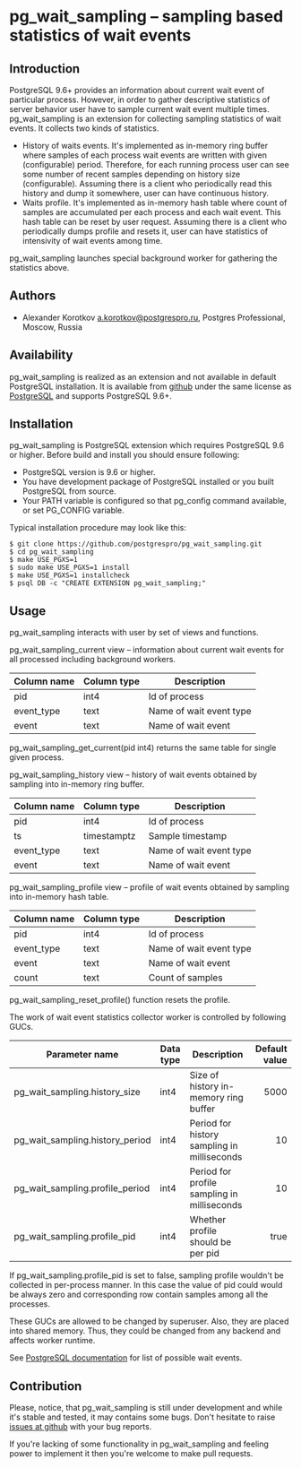 pg\_wait\_sampling – sampling based statistics of wait events 
=============================================================

Introduction
------------

PostgreSQL 9.6+ provides an information about current wait event of particular
process.  However, in order to gather descriptive statistics of server
behavior user have to sample current wait event multiple times.
pg\_wait\_sampling is an extension for collecting sampling statistics of wait
events.  It collects two kinds of statistics.

 * History of waits events.  It's implemented as in-memory ring buffer where
   samples of each process wait events are written with given (configurable)
   period.  Therefore, for each running process user can see some number of
   recent samples depending on history size (configurable).  Assuming there is
   a client who periodically read this history and dump it somewhere, user
   can have continuous history. 
 * Waits profile.  It's implemented as in-memory hash table where count
   of samples are accumulated per each process and each wait event.  This hash
   table can be reset by user request.  Assuming there is a client who
   periodically dumps profile and resets it, user can have statistics of
   intensivity of wait events among time. 

pg\_wait\_sampling launches special background worker for gathering the
statistics above.

Authors
-------

 * Alexander Korotkov <a.korotkov@postgrespro.ru>, Postgres Professional,
   Moscow, Russia

Availability
------------

pg\_wait\_sampling is realized as an extension and not available in default
PostgreSQL installation. It is available from
[github](https://github.com/postgrespro/pg_wait_sampling)
under the same license as
[PostgreSQL](http://www.postgresql.org/about/licence/)
and supports PostgreSQL 9.6+.

Installation
------------

pg\_wait\_sampling is PostgreSQL extension which requires PostgreSQL 9.6 or
higher.  Before build and install you should ensure following:
    
 * PostgreSQL version is 9.6 or higher.
 * You have development package of PostgreSQL installed or you built
   PostgreSQL from source.
 * Your PATH variable is configured so that pg\_config command available, or
   set PG_CONFIG variable.

Typical installation procedure may look like this:

    $ git clone https://github.com/postgrespro/pg_wait_sampling.git
    $ cd pg_wait_sampling
    $ make USE_PGXS=1
    $ sudo make USE_PGXS=1 install
    $ make USE_PGXS=1 installcheck
    $ psql DB -c "CREATE EXTENSION pg_wait_sampling;"

Usage
-----

pg\_wait\_sampling interacts with user by set of views and functions.

pg\_wait\_sampling\_current view – information about current wait events for
all processed including background workers.

| Column name | Column type |      Description        |
| ----------- | ----------- | ----------------------- |
| pid         | int4        | Id of process           |
| event_type  | text        | Name of wait event type |
| event       | text        | Name of wait event      |

pg_wait_sampling_get_current(pid int4) returns the same table for single given
process.

pg\_wait\_sampling\_history view – history of wait events obtained by sampling into
in-memory ring buffer.

| Column name | Column type |      Description        |
| ----------- | ----------- | ----------------------- |
| pid         | int4        | Id of process           |
| ts          | timestamptz | Sample timestamp        |
| event_type  | text        | Name of wait event type |
| event       | text        | Name of wait event      |

pg\_wait\_sampling\_profile view – profile of wait events obtained by sampling into
in-memory hash table.

| Column name | Column type |      Description        |
| ----------- | ----------- | ----------------------- |
| pid         | int4        | Id of process           |
| event_type  | text        | Name of wait event type |
| event       | text        | Name of wait event      |
| count       | text        | Count of samples        |

pg_wait_sampling_reset_profile() function resets the profile.

The work of wait event statistics collector worker is controlled by following
GUCs.

|         Parameter name          | Data type |                  Description                | Default value |
| ------------------------------- | --------- | ------------------------------------------- | ------------: |
| pg_wait_sampling.history_size   | int4      | Size of history in-memory ring buffer       |          5000 |
| pg_wait_sampling.history_period | int4      | Period for history sampling in milliseconds |            10 |
| pg_wait_sampling.profile_period | int4      | Period for profile sampling in milliseconds |            10 |
| pg_wait_sampling.profile_pid    | int4      | Whether profile should be per pid           |          true |

If pg\_wait\_sampling.profile\_pid is set to false, sampling profile wouldn't be
collected in per-process manner.  In this case the value of pid could would
be always zero and corresponding row contain samples among all the processes.

These GUCs are allowed to be changed by superuser.  Also, they are placed into
shared memory.  Thus, they could be changed from any backend and affects worker
runtime.


See
[PostgreSQL documentation](http://www.postgresql.org/docs/devel/static/monitoring-stats.html#WAIT-EVENT-TABLE)
for list of possible wait events.

Contribution
------------

Please, notice, that pg\_wait\_sampling is still under development and while
it's stable and tested, it may contains some bugs. Don't hesitate to raise
[issues at github](https://github.com/postgrespro/pg_wait_sampling/issues) with
your bug reports.

If you're lacking of some functionality in pg\_wait\_sampling and feeling power
to implement it then you're welcome to make pull requests.

